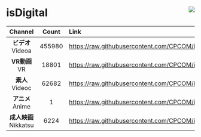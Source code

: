 # isDigital <img align="right" src="https://img.shields.io/github/last-commit/CPCOM/isDigital"/>  
  
| Channel | Count | Link |  
| :-----: | :---: | :--- |  
|**ビデオ**<br />Videoa | 455980 | https://raw.githubusercontent.com/CPCOM/isDigital/main/Videoa.txt |  
|**VR動画**<br />VR | 18801 | https://raw.githubusercontent.com/CPCOM/isDigital/main/VR.txt |  
|**素人**<br />Videoc | 62682 | https://raw.githubusercontent.com/CPCOM/isDigital/main/Videoc.txt |  
|**アニメ**<br />Anime | 1 | https://raw.githubusercontent.com/CPCOM/isDigital/main/Anime.txt |  
|**成人映画**<br />Nikkatsu | 6224 | https://raw.githubusercontent.com/CPCOM/isDigital/main/Nikkatsu.txt |  
